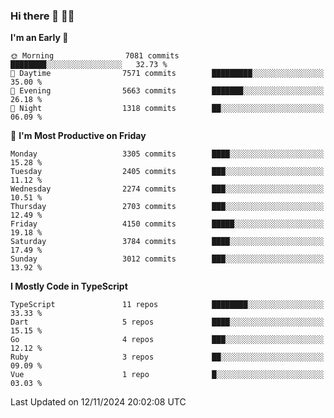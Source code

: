 ### Hi there 👋 🧑‍💻



<!--START_SECTION:waka-->
**I'm an Early 🐤** 

```text
🌞 Morning                7081 commits        ████████░░░░░░░░░░░░░░░░░   32.73 % 
🌆 Daytime                7571 commits        █████████░░░░░░░░░░░░░░░░   35.00 % 
🌃 Evening                5663 commits        ███████░░░░░░░░░░░░░░░░░░   26.18 % 
🌙 Night                  1318 commits        ██░░░░░░░░░░░░░░░░░░░░░░░   06.09 % 
```
📅 **I'm Most Productive on Friday** 

```text
Monday                   3305 commits        ████░░░░░░░░░░░░░░░░░░░░░   15.28 % 
Tuesday                  2405 commits        ███░░░░░░░░░░░░░░░░░░░░░░   11.12 % 
Wednesday                2274 commits        ███░░░░░░░░░░░░░░░░░░░░░░   10.51 % 
Thursday                 2703 commits        ███░░░░░░░░░░░░░░░░░░░░░░   12.49 % 
Friday                   4150 commits        █████░░░░░░░░░░░░░░░░░░░░   19.18 % 
Saturday                 3784 commits        ████░░░░░░░░░░░░░░░░░░░░░   17.49 % 
Sunday                   3012 commits        ███░░░░░░░░░░░░░░░░░░░░░░   13.92 % 
```


**I Mostly Code in TypeScript** 

```text
TypeScript               11 repos            ████████░░░░░░░░░░░░░░░░░   33.33 % 
Dart                     5 repos             ████░░░░░░░░░░░░░░░░░░░░░   15.15 % 
Go                       4 repos             ███░░░░░░░░░░░░░░░░░░░░░░   12.12 % 
Ruby                     3 repos             ██░░░░░░░░░░░░░░░░░░░░░░░   09.09 % 
Vue                      1 repo              █░░░░░░░░░░░░░░░░░░░░░░░░   03.03 % 
```




 Last Updated on 12/11/2024 20:02:08 UTC
<!--END_SECTION:waka-->



